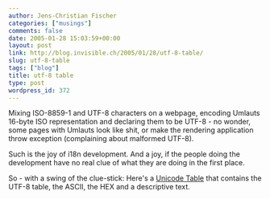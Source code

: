 ```yaml
---
author: Jens-Christian Fischer
categories: ["musings"]
comments: false
date: 2005-01-28 15:03:59+00:00
layout: post
link: http://blog.invisible.ch/2005/01/28/utf-8-table/
slug: utf-8-table
tags: ["blog"]
title: utf-8 table
type: post
wordpress_id: 372
---
```


Mixing ISO-8859-1 and UTF-8 characters on a webpage, encoding Umlauts 16-byte ISO representation and declaring them to be UTF-8 - no wonder, some pages with Umlauts look like shit, or make the rendering application throw exception (complaining about malformed UTF-8).

Such is the joy of i18n development. And a joy, if the people doing the development have no real clue of what they are doing in the first place.

So - with a swing of the clue-stick: Here's a [Unicode Table][1] that contains the UTF-8 table, the ASCII, the HEX and a descriptive text.




[1]: http://www.columbia.edu/kermit/utf8-t1.html
